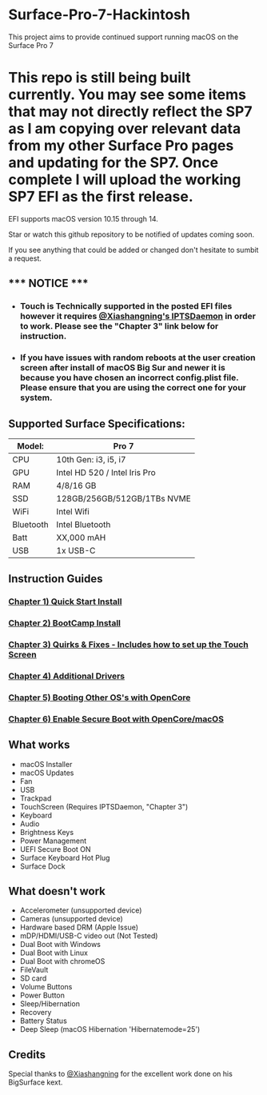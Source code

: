 # Surface-Pro-7-Hackintosh
This project aims to provide continued support running macOS on the Surface Pro 7
# This repo is still being built currently. You may see some items that may not directly reflect the SP7 as I am copying over relevant data from my other Surface Pro pages and updating for the SP7. Once complete I will upload the working SP7 EFI as the first release. 

EFI supports macOS version 10.15 through 14.

Star or watch this github repository to be notified of updates coming soon. 

If you see anything that could be added or changed don't hesitate to sumbit a request.


## *** NOTICE ***
- ### Touch is Technically supported in the posted EFI files however it requires [@Xiashangning's IPTSDaemon](https://github.com/Xiashangning/IPTSDaemon) in order to work. Please see the "Chapter 3" link below for instruction.
- ### If you have issues with random reboots at the user creation screen after install of macOS Big Sur and newer it is because you have chosen an incorrect config.plist file. Please ensure that you are using the correct one for your system.

 

## Supported Surface Specifications:

| Model: | Pro 7 |
|---|----------|
|CPU| 10th Gen: i3, i5, i7 |
|GPU| Intel HD 520 / Intel Iris Pro |
|RAM| 4/8/16 GB |
|SSD| 128GB/256GB/512GB/1TBs NVME |
|WiFi| Intel Wifi |
|Bluetooth| Intel Bluetooth |
|Batt| XX,000 mAH |
|USB| 1x USB-C |




## Instruction Guides

### [Chapter 1) Quick Start Install]()
### [Chapter 2) BootCamp Install]()
### [Chapter 3) Quirks & Fixes - Includes how to set up the Touch Screen]()
### [Chapter 4) Additional Drivers]()
### [Chapter 5) Booting Other OS's with OpenCore]()
### [Chapter 6) Enable Secure Boot with OpenCore/macOS]()


## What works 

- macOS Installer
- macOS Updates
- Fan
- USB
- Trackpad
- TouchScreen (Requires IPTSDaemon, "Chapter 3")
- Keyboard
- Audio
- Brightness Keys
- Power Management
- UEFI Secure Boot ON
- Surface Keyboard Hot Plug
- Surface Dock



## What doesn't work

- Accelerometer (unsupported device)
- Cameras (unsupported device)
- Hardware based DRM (Apple Issue)
- mDP/HDMI/USB-C video out (Not Tested)
- Dual Boot with Windows 
- Dual Boot with Linux
- Dual Boot with chromeOS
- FileVault
- SD card
- Volume Buttons
- Power Button
- Sleep/Hibernation
- Recovery
- Battery Status
- Deep Sleep (macOS Hibernation 'Hibernatemode=25')



## Credits
Special thanks to [@Xiashangning](https://github.com/Xiashangning) for the excellent work done on his BigSurface kext.
